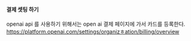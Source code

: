 #### 결제 셋팅 하기
openai api 를 사용하기 위해서는 open ai 결제 페이지에 가서 카드를 등록한다.
https://platform.openai.com/settings/organizㅎation/billing/overview